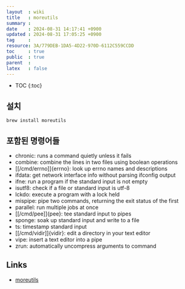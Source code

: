 ```yaml
---
layout  : wiki
title   : moreutils
summary : 
date    : 2024-08-31 14:17:41 +0900
updated : 2024-08-31 17:05:25 +0900
tag     : 
resource: 3A/779DEB-1DA5-4D22-970D-6112C559CCDD
toc     : true
public  : true
parent  : 
latex   : false
---
```

* TOC
{:toc}

## 설치

```
brew install moreutils
```

## 포함된 명령어들

- chronic: runs a command quietly unless it fails
- combine: combine the lines in two files using boolean operations
- [[/cmd/errno]]{errno}: look up errno names and descriptions
- ifdata: get network interface info without parsing ifconfig output
- ifne: run a program if the standard input is not empty
- isutf8: check if a file or standard input is utf-8
- lckdo: execute a program with a lock held
- mispipe: pipe two commands, returning the exit status of the first
- parallel: run multiple jobs at once
- [[/cmd/pee]]{pee}: tee standard input to pipes
- sponge: soak up standard input and write to a file
- ts: timestamp standard input
- [[/cmd/vidir]]{vidir}: edit a directory in your text editor
- vipe: insert a text editor into a pipe
- zrun: automatically uncompress arguments to command

## Links

- [moreutils](https://joeyh.name/code/moreutils/ )

